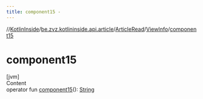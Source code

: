 ```yaml
---
title: component15 -
---
```

//[KotlinInside](../../../index.md)/[be.zvz.kotlininside.api.article](../../index.md)/[ArticleRead](../index.md)/[ViewInfo](index.md)/[component15](component15.md)



# component15  
[jvm]  
Content  
operator fun [component15](component15.md)(): [String](https://kotlinlang.org/api/latest/jvm/stdlib/kotlin/-string/index.html)  



